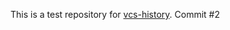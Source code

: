 This is a test repository for [vcs-history](https://github.com/cheemcheem/vcs-history "vsc-history on GitHub").
Commit #2
